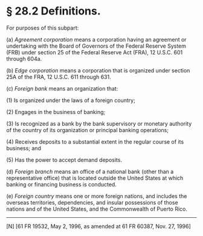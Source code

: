 # § 28.2   Definitions.

For purposes of this subpart: 


(a) *Agreement corporation* means a corporation having an agreement or undertaking with the Board of Governors of the Federal Reserve System (FRB) under section 25 of the Federal Reserve Act (FRA), 12 U.S.C. 601 through 604a. 


(b) *Edge corporation* means a corporation that is organized under section 25A of the FRA, 12 U.S.C. 611 through 631. 


(c) *Foreign bank* means an organization that: 


(1) Is organized under the laws of a foreign country; 


(2) Engages in the business of banking; 


(3) Is recognized as a bank by the bank supervisory or monetary authority of the country of its organization or principal banking operations; 


(4) Receives deposits to a substantial extent in the regular course of its business; and 


(5) Has the power to accept demand deposits. 


(d) *Foreign branch* means an office of a national bank (other than a representative office) that is located outside the United States at which banking or financing business is conducted. 


(e) *Foreign country* means one or more foreign nations, and includes the overseas territories, dependencies, and insular possessions of those nations and of the United States, and the Commonwealth of Puerto Rico. 



---

[N] [61 FR 19532, May 2, 1996, as amended at 61 FR 60387, Nov. 27, 1996]





